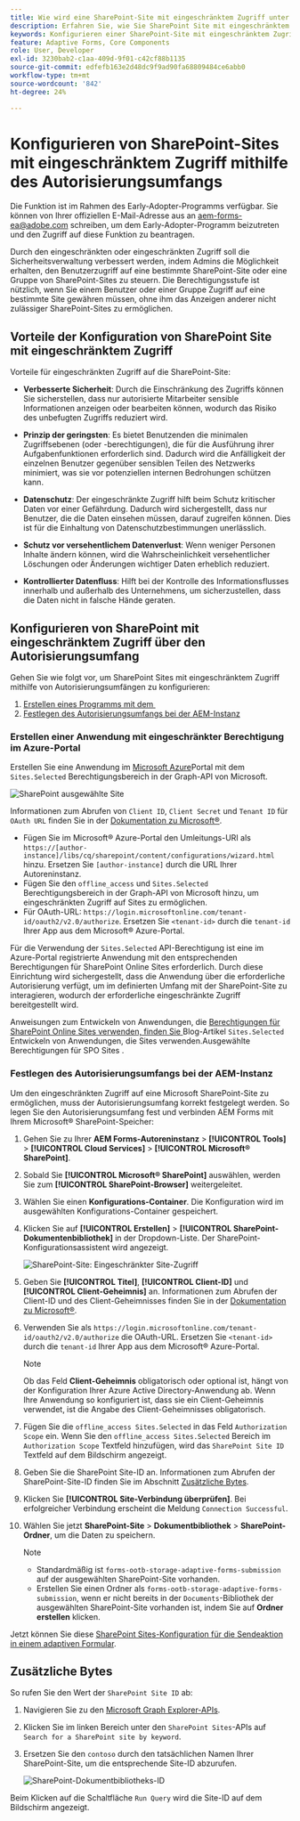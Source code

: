 ```yaml
---
title: Wie wird eine SharePoint-Site mit eingeschränktem Zugriff unter Verwendung des Autorisierungsumfangs konfiguriert?
description: Erfahren Sie, wie Sie SharePoint Site mit eingeschränktem Zugriff mithilfe des Autorisierungsumfangs konfigurieren.
keywords: Konfigurieren einer SharePoint-Site mit eingeschränktem Zugriff?, Konfigurieren von SharePoint mit eingeschränktem Zugriff, Verwenden des Autorisierungsumfangs zum Beschränken des Zugriffs für die SharePoint-Site.
feature: Adaptive Forms, Core Components
role: User, Developer
exl-id: 3230bab2-c1aa-409d-9f01-c42cf88b1135
source-git-commit: edfefb163e2d48dc9f9ad90fa68809484ce6abb0
workflow-type: tm+mt
source-wordcount: '842'
ht-degree: 24%

---
```


# Konfigurieren von SharePoint-Sites mit eingeschränktem Zugriff mithilfe des Autorisierungsumfangs

<span class="preview"> Die Funktion ist im Rahmen des Early-Adopter-Programms verfügbar. Sie können von Ihrer offiziellen E-Mail-Adresse aus an aem-forms-ea@adobe.com schreiben, um dem Early-Adopter-Programm beizutreten und den Zugriff auf diese Funktion zu beantragen. </span>

Durch den eingeschränkten oder eingeschränkten Zugriff soll die Sicherheitsverwaltung verbessert werden, indem Admins die Möglichkeit erhalten, den Benutzerzugriff auf eine bestimmte SharePoint-Site oder eine Gruppe von SharePoint-Sites zu steuern. Die Berechtigungsstufe ist nützlich, wenn Sie einem Benutzer oder einer Gruppe Zugriff auf eine bestimmte Site gewähren müssen, ohne ihm das Anzeigen anderer nicht zulässiger SharePoint-Sites zu ermöglichen.

## Vorteile der Konfiguration von SharePoint Site mit eingeschränktem Zugriff

Vorteile für eingeschränkten Zugriff auf die SharePoint-Site:

* **Verbesserte Sicherheit**: Durch die Einschränkung des Zugriffs können Sie sicherstellen, dass nur autorisierte Mitarbeiter sensible Informationen anzeigen oder bearbeiten können, wodurch das Risiko des unbefugten Zugriffs reduziert wird.

* **Prinzip der geringsten**: Es bietet Benutzenden die minimalen Zugriffsebenen (oder -berechtigungen), die für die Ausführung ihrer Aufgabenfunktionen erforderlich sind. Dadurch wird die Anfälligkeit der einzelnen Benutzer gegenüber sensiblen Teilen des Netzwerks minimiert, was sie vor potenziellen internen Bedrohungen schützen kann.

* **Datenschutz**: Der eingeschränkte Zugriff hilft beim Schutz kritischer Daten vor einer Gefährdung. Dadurch wird sichergestellt, dass nur Benutzer, die die Daten einsehen müssen, darauf zugreifen können. Dies ist für die Einhaltung von Datenschutzbestimmungen unerlässlich.

* **Schutz vor versehentlichem Datenverlust**: Wenn weniger Personen Inhalte ändern können, wird die Wahrscheinlichkeit versehentlicher Löschungen oder Änderungen wichtiger Daten erheblich reduziert.

* **Kontrollierter Datenfluss**: Hilft bei der Kontrolle des Informationsflusses innerhalb und außerhalb des Unternehmens, um sicherzustellen, dass die Daten nicht in falsche Hände geraten.

## Konfigurieren von SharePoint mit eingeschränktem Zugriff über den Autorisierungsumfang

Gehen Sie wie folgt vor, um SharePoint Sites mit eingeschränktem Zugriff mithilfe von Autorisierungsumfängen zu konfigurieren:

1. [Erstellen eines Programms mit dem &#x200B;](#create-an-application-with-the-limited-permission-in-the-azure-portal)
1. [Festlegen des Autorisierungsumfangs bei der AEM-Instanz](#set-the-authorization-scope-at-aem-instance)

### Erstellen einer Anwendung mit eingeschränkter Berechtigung im Azure-Portal

Erstellen Sie eine Anwendung im [Microsoft Azure](https://portal.azure.com/#home)Portal mit dem `Sites.Selected` Berechtigungsbereich in der Graph-API von Microsoft.

![SharePoint ausgewählte Site](/help/forms/assets/sharepoint-selected-site.png)

Informationen zum Abrufen von `Client ID`, `Client Secret` und `Tenant ID` für `OAuth URL` finden Sie in der [Dokumentation zu Microsoft®](https://learn.microsoft.com/de-de/graph/auth-register-app-v2).
* Fügen Sie im Microsoft® Azure-Portal den Umleitungs-URI als `https://[author-instance]/libs/cq/sharepoint/content/configurations/wizard.html` hinzu. Ersetzen Sie `[author-instance]` durch die URL Ihrer Autoreninstanz.
* Fügen Sie den `offline_access` und `Sites.Selected` Berechtigungsbereich in der Graph-API von Microsoft hinzu, um eingeschränkten Zugriff auf Sites zu ermöglichen.
* Für OAuth-URL: `https://login.microsoftonline.com/tenant-id/oauth2/v2.0/authorize`. Ersetzen Sie `<tenant-id>` durch die `tenant-id` Ihrer App aus dem Microsoft® Azure-Portal.

Für die Verwendung der `Sites.Selected` API-Berechtigung ist eine im Azure-Portal registrierte Anwendung mit den entsprechenden Berechtigungen für SharePoint Online Sites erforderlich. Durch diese Einrichtung wird sichergestellt, dass die Anwendung über die erforderliche Autorisierung verfügt, um im definierten Umfang mit der SharePoint-Site zu interagieren, wodurch der erforderliche eingeschränkte Zugriff bereitgestellt wird.

Anweisungen zum Entwickeln von Anwendungen, die [&#x200B; Berechtigungen für SharePoint Online Sites verwenden, finden Sie &#x200B;](https://techcommunity.microsoft.com/t5/microsoft-sharepoint-blog/develop-applications-that-use-sites-selected-permissions-for-spo/ba-p/3790476) Blog-Artikel `Sites.Selected` Entwickeln von Anwendungen, die Sites verwenden.Ausgewählte Berechtigungen für SPO Sites .

### Festlegen des Autorisierungsumfangs bei der AEM-Instanz

Um den eingeschränkten Zugriff auf eine Microsoft SharePoint-Site zu ermöglichen, muss der Autorisierungsumfang korrekt festgelegt werden. So legen Sie den Autorisierungsumfang fest und verbinden AEM Forms mit Ihrem Microsoft® SharePoint-Speicher:

1. Gehen Sie zu Ihrer **AEM Forms-Autoreninstanz** > **[!UICONTROL Tools]** > **[!UICONTROL Cloud Services]** > **[!UICONTROL Microsoft® SharePoint]**.
1. Sobald Sie **[!UICONTROL Microsoft® SharePoint]** auswählen, werden Sie zum **[!UICONTROL SharePoint-Browser]** weitergeleitet.
1. Wählen Sie einen **Konfigurations-Container**. Die Konfiguration wird im ausgewählten Konfigurations-Container gespeichert.
1. Klicken Sie auf **[!UICONTROL Erstellen]** > **[!UICONTROL SharePoint-Dokumentenbibliothek]** in der Dropdown-Liste. Der SharePoint-Konfigurationsassistent wird angezeigt.

   ![SharePoint-Site: Eingeschränkter Site-Zugriff](/help/forms/assets/sharepoint-doc-library-limited-scopes.png)

1. Geben Sie **[!UICONTROL Titel]**, **[!UICONTROL Client-ID]** und **[!UICONTROL Client-Geheimnis]** an. Informationen zum Abrufen der Client-ID und des Client-Geheimnisses finden Sie in der [Dokumentation zu Microsoft®](https://learn.microsoft.com/de-de/graph/auth-register-app-v2).

1. Verwenden Sie als `https://login.microsoftonline.com/tenant-id/oauth2/v2.0/authorize` die OAuth-URL. Ersetzen Sie `<tenant-id>` durch die `tenant-id` Ihrer App aus dem Microsoft® Azure-Portal.

   >[!NOTE]
   >
   > Ob das Feld **Client-Geheimnis** obligatorisch oder optional ist, hängt von der Konfiguration Ihrer Azure Active Directory-Anwendung ab. Wenn Ihre Anwendung so konfiguriert ist, dass sie ein Client-Geheimnis verwendet, ist die Angabe des Client-Geheimnisses obligatorisch.

1. Fügen Sie die `offline_access Sites.Selected` in das Feld `Authorization Scope` ein. Wenn Sie den `offline_access Sites.Selected` Bereich im `Authorization Scope` Textfeld hinzufügen, wird das `SharePoint Site ID` Textfeld auf dem Bildschirm angezeigt.

1. Geben Sie die SharePoint Site-ID an. Informationen zum Abrufen der SharePoint-Site-ID finden Sie im Abschnitt [Zusätzliche Bytes](#extra-bytes).

1. Klicken Sie **[!UICONTROL Site-Verbindung überprüfen]**. Bei erfolgreicher Verbindung erscheint die Meldung `Connection Successful`.

1. Wählen Sie jetzt **SharePoint-Site** > **Dokumentbibliothek** > **SharePoint-Ordner**, um die Daten zu speichern.

   >[!NOTE]
   >
   >* Standardmäßig ist `forms-ootb-storage-adaptive-forms-submission` auf der ausgewählten SharePoint-Site vorhanden.
   >* Erstellen Sie einen Ordner als `forms-ootb-storage-adaptive-forms-submission`, wenn er nicht bereits in der `Documents`-Bibliothek der ausgewählten SharePoint-Site vorhanden ist, indem Sie auf **Ordner erstellen** klicken.

Jetzt können Sie diese [SharePoint Sites-Konfiguration für die Sendeaktion in einem adaptiven Formular &#x200B;](/help/forms/configure-submit-action-sharepoint.md#use-sharepoint-document-library-configuration-in-an-adaptive-form-use-sharepoint-configuartion-in-af).

## Zusätzliche Bytes

So rufen Sie den Wert der `SharePoint Site ID` ab:
1. Navigieren Sie zu den [Microsoft Graph Explorer-APIs](https://developer.microsoft.com/en-us/graph/graph-explorer).
1. Klicken Sie im linken Bereich unter den `SharePoint Sites`-APIs auf `Search for a SharePoint site by keyword`.
1. Ersetzen Sie den `contoso` durch den tatsächlichen Namen Ihrer SharePoint-Site, um die entsprechende Site-ID abzurufen.

   ![SharePoint-Dokumentbibliotheks-ID](/help/forms/assets/sharepoint-site-id.png)

Beim Klicken auf die Schaltfläche `Run Query` wird die Site-ID auf dem Bildschirm angezeigt.
